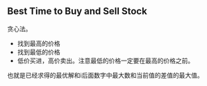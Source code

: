 Best Time to Buy and Sell Stock
-------------------------------

贪心法。

- 找到最高的价格
- 找到最低的价格
- 低价买进，高价卖出。注意最低的价格一定要在最高的价格之前。

也就是已经求得的最优解和i后面数字中最大数和当前值的差值的最大值。